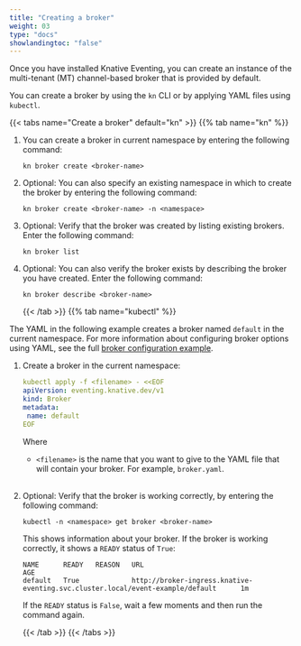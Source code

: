 ```yaml
---
title: "Creating a broker"
weight: 03
type: "docs"
showlandingtoc: "false"
---
```


Once you have installed Knative Eventing, you can create an instance of the multi-tenant (MT) channel-based broker that is provided by default.

You can create a broker by using the `kn` CLI or by applying YAML files using `kubectl`.

{{< tabs name="Create a broker" default="kn" >}}
    {{% tab name="kn" %}}

1. You can create a broker in current namespace by entering the following command:

    ```shell
    kn broker create <broker-name>
    ```

1. Optional: You can also specify an existing namespace in which to create the broker by entering the following command:

    ```shell
    kn broker create <broker-name> -n <namespace>
    ```

1. Optional: Verify that the broker was created by listing existing brokers. Enter the following command:

    ```shell
    kn broker list
    ```

1. Optional: You can also verify the broker exists by describing the broker you have created. Enter the following command:

    ```shell
    kn broker describe <broker-name>
    ```

    {{< /tab >}}
    {{% tab name="kubectl" %}}

The YAML in the following example creates a broker named `default` in the current namespace. For more information about configuring broker options using YAML, see the full [broker configuration example](./example-mtbroker).

1. Create a broker in the current namespace:

    ```yaml
    kubectl apply -f <filename> - <<EOF
    apiVersion: eventing.knative.dev/v1
    kind: Broker
    metadata:
     name: default
    EOF
    ```

    Where
    - `<filename>` is the name that you want to give to the YAML file that will contain your broker. For example, `broker.yaml`.
    <br/><br/>
<!--Do not remove, linebreak for presentation-->
2. Optional: Verify that the broker is working correctly, by entering the following command:

    ```shell
    kubectl -n <namespace> get broker <broker-name>
    ```

    This shows information about your broker. If the broker is working correctly, it shows a `READY` status of `True`:

    ```shell
    NAME      READY   REASON   URL                                                                                 AGE
    default   True             http://broker-ingress.knative-eventing.svc.cluster.local/event-example/default      1m
    ```

    If the `READY` status is `False`, wait a few moments and then run the command again.

    {{< /tab >}}
{{< /tabs >}}
